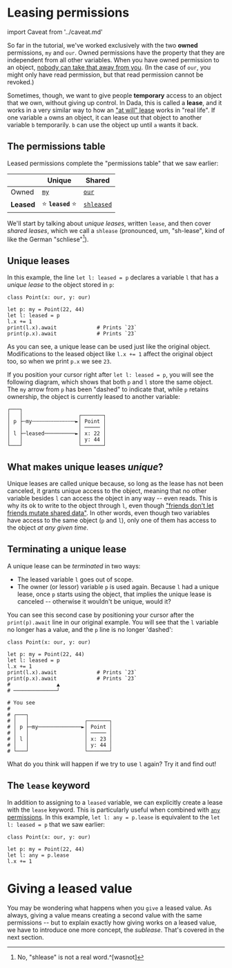 # Leasing permissions

import Caveat from '../caveat.md'

<Caveat/>

So far in the tutorial, we've worked exclusively with the two **owned** permissions, `my` and `our`. Owned permissions have the property that they are independent from all other variables. When you have owned permission to an object, [nobody can take that away from you](./our.md#why-cant-we-invalidate-other-our-values). (In the case of `our`, you might only have read permission, but that read permission cannot be revoked.)

Sometimes, though, we want to give people **temporary** access to an object that we own, without giving up control. In Dada, this is called a **lease**, and it works in a very similar way to how an ["at will" lease] works in "real life". If one variable `a` owns an object, it can lease out that object to another variable `b` temporarily. `b` can use the object up until `a` wants it back.

["at will" lease]: https://en.wikipedia.org/wiki/Leasehold_estate#Tenancy_at_will

## The permissions table

Leased permissions complete the "permissions table" that we saw earlier:

|            | Unique             | Shared                     |
| ---------- | ------------------ | -------------------------- |
| Owned      | [`my`](./my.md)    | [`our`](./our.md)          |
| **Leased** | ⭐ **`leased`** ⭐ | [`shleased`](./shlease.md) |

We'll start by talking about _unique leases_, written `lease`, and then cover _shared leases_, which we call a `shlease` (pronounced, um, "sh-lease", kind of like the German "schliese"[^notreal]).

[^notreal]: No, "shlease" is not a real word.^[wasnot]
[^wasnot]: At least, "shlease" _was_ not a real word, until now! Who wants words that other people have invented anyway?

## Unique leases

In this example, the line `let l: leased = p` declares a variable `l` that has a _unique lease_ to the object stored in `p`:

```
class Point(x: our, y: our)

let p: my = Point(22, 44)
let l: leased = p
l.x += 1
print(l.x).await             # Prints `23`
print(p.x).await             # Prints `23`
```

As you can see, a unique lease can be used just like the original object. Modifications to the leased object like `l.x += 1` affect the original object too, so when we print `p.x` we see `23`.

If you position your cursor right after `let l: leased = p`, you will see the following diagram, which shows that both `p` and `l` store the same object. The `my` arrow from `p` has been "dashed" to indicate that, while `p` retains ownership, the object is currently leased to another variable:

```
┌───┐
│   │                  ┌───────┐
│ p ├╌my╌╌╌╌╌╌╌╌╌╌╌╌╌╌►│ Point │
│   │                  │ ───── │
│ l ├─leased──────────►│ x: 22 │
│   │                  │ y: 44 │
└───┘                  └───────┘
```

## What makes unique leases _unique_?

Unique leases are called unique because, so long as the lease has not been canceled, it grants unique access to the object, meaning that no other variable besides `l` can access the object in any way -- even reads. This is why its ok to write to the object through `l`, even though ["friends don't let friends mutate shared data"](./sharing_xor_mutation.md). In other words, even though two variables have access to the same object (`p` and `l`), only one of them has access to the object _at any given time_.

## Terminating a unique lease

A unique lease can be _terminated_ in two ways:

-   The leased variable `l` goes out of scope.
-   The owner (or lessor) variable `p` is used again. Because `l` had a unique lease, once `p` starts using the object, that implies the unique lease is canceled -- otherwise it wouldn't be unique, would it?

You can see this second case by positioning your cursor after the `print(p).await` line in our original example. You will see that the `l` variable no longer has a value, and the `p` line is no longer 'dashed':

```
class Point(x: our, y: our)

let p: my = Point(22, 44)
let l: leased = p
l.x += 1
print(l.x).await             # Prints `23`
print(p.x).await             # Prints `23`
#               ▲
# ──────────────┘

# You see
#
# ┌───┐
# │   │                  ┌───────┐
# │ p ├─my──────────────►│ Point │
# │   │                  │ ───── │
# │ l │                  │ x: 23 │
# │   │                  │ y: 44 │
# └───┘                  └───────┘
```

What do you think will happen if we try to use `l` again? Try it and find out!

## The `lease` keyword

In addition to assigning to a `leased` variable, we can explicitly create a lease with the `lease` keyword. This is particularly useful when combined with [`any` permissions](./any.md). In this example, `let l: any = p.lease` is equivalent to the `let l: leased = p` that we saw earlier:

```
class Point(x: our, y: our)

let p: my = Point(22, 44)
let l: any = p.lease
l.x += 1
```

# Giving a leased value

You may be wondering what happens when you `give` a leased value. As always, giving a value means creating a second value with the same permissions -- but to explain exactly how giving works on a leased value, we have to introduce one more concept, the _sublease_. That's covered in the next section.

